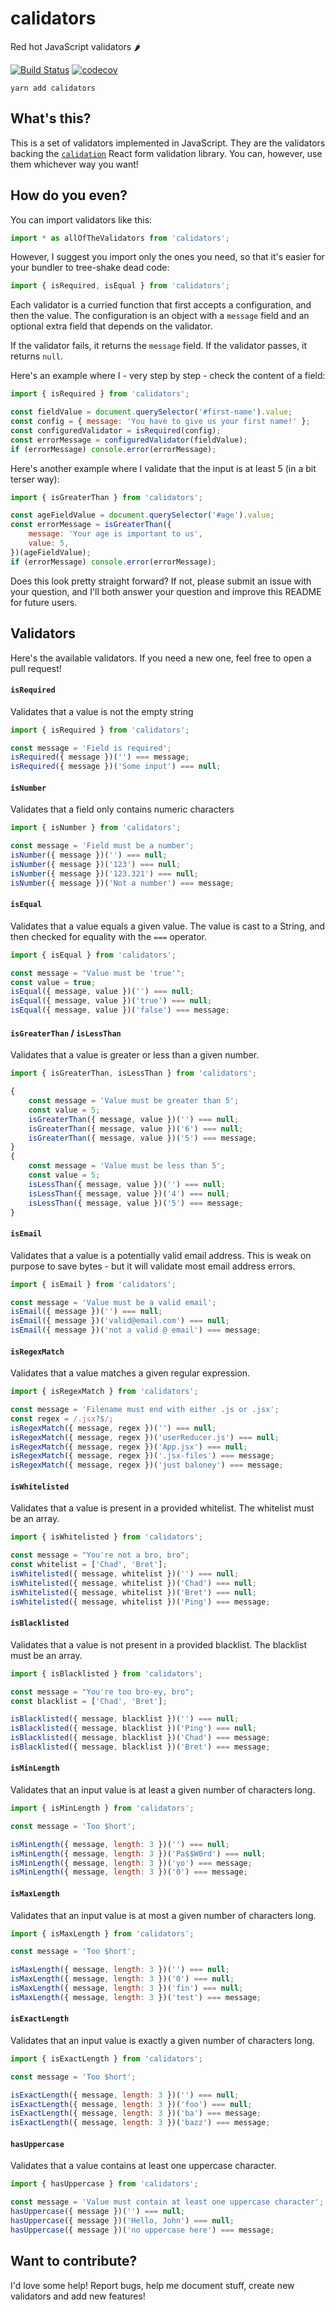 # calidators

Red hot JavaScript validators 🌶

[![Build Status](https://travis-ci.org/selbekk/calidators.svg?branch=master)](https://travis-ci.org/selbekk/calidators) [![codecov](https://codecov.io/gh/selbekk/calidators/branch/master/graph/badge.svg)](https://codecov.io/gh/selbekk/calidators)

```
yarn add calidators
```

## What's this?

This is a set of validators implemented in JavaScript. They are the validators
backing the [`calidation`](https://github.com/selbekk/calidation) React form
validation library. You can, however, use them whichever way you want!

## How do you even?

You can import validators like this:

```js
import * as allOfTheValidators from 'calidators';
```

However, I suggest you import only the ones you need, so that it's easier for
your bundler to tree-shake dead code:

```js
import { isRequired, isEqual } from 'calidators';
```

Each validator is a curried function that first accepts a configuration, and
then the value. The configuration is an object with a `message` field and an
optional extra field that depends on the validator.

If the validator fails, it returns the `message` field. If the validator passes,
it returns `null`.

Here's an example where I - very step by step - check the content of a field:

```js
import { isRequired } from 'calidators';

const fieldValue = document.querySelector('#first-name').value;
const config = { message: 'You have to give us your first name!' };
const configuredValidator = isRequired(config);
const errorMessage = configuredValidator(fieldValue);
if (errorMessage) console.error(errorMessage);
```

Here's another example where I validate that the input is at least 5 (in a bit
terser way):

```js
import { isGreaterThan } from 'calidators';

const ageFieldValue = document.querySelector('#age').value;
const errorMessage = isGreaterThan({
    message: 'Your age is important to us',
    value: 5,
})(ageFieldValue);
if (errorMessage) console.error(errorMessage);
```

Does this look pretty straight forward? If not, please submit an issue with your
question, and I'll both answer your question and improve this README for future
users.

## Validators

Here's the available validators. If you need a new one, feel free to open a
pull request!

#### `isRequired`

Validates that a value is not the empty string

```js
import { isRequired } from 'calidators';

const message = 'Field is required';
isRequired({ message })('') === message;
isRequired({ message })('Some input') === null;
```

#### `isNumber`

Validates that a field only contains numeric characters

```js
import { isNumber } from 'calidators';

const message = 'Field must be a number';
isNumber({ message })('') === null;
isNumber({ message })('123') === null;
isNumber({ message })('123.321') === null;
isNumber({ message })('Not a number') === message;
```

#### `isEqual`

Validates that a value equals a given value. The value is cast to a String,
and then checked for equality with the `===` operator.

```js
import { isEqual } from 'calidators';

const message = "Value must be 'true'";
const value = true;
isEqual({ message, value })('') === null;
isEqual({ message, value })('true') === null;
isEqual({ message, value })('false') === message;
```

#### `isGreaterThan` / `isLessThan`

Validates that a value is greater or less than a given number.

```js
import { isGreaterThan, isLessThan } from 'calidators';

{
    const message = 'Value must be greater than 5';
    const value = 5;
    isGreaterThan({ message, value })('') === null;
    isGreaterThan({ message, value })('6') === null;
    isGreaterThan({ message, value })('5') === message;
}
{
    const message = 'Value must be less than 5';
    const value = 5;
    isLessThan({ message, value })('') === null;
    isLessThan({ message, value })('4') === null;
    isLessThan({ message, value })('5') === message;
}
```

#### `isEmail`

Validates that a value is a potentially valid email address. This is weak on
purpose to save bytes - but it will validate most email address errors.

```js
import { isEmail } from 'calidators';

const message = 'Value must be a valid email';
isEmail({ message })('') === null;
isEmail({ message })('valid@email.com') === null;
isEmail({ message })('not a valid @ email') === message;
```

#### `isRegexMatch`

Validates that a value matches a given regular expression.

```js
import { isRegexMatch } from 'calidators';

const message = 'Filename must end with either .js or .jsx';
const regex = /.jsx?$/;
isRegexMatch({ message, regex })('') === null;
isRegexMatch({ message, regex })('userReducer.js') === null;
isRegexMatch({ message, regex })('App.jsx') === null;
isRegexMatch({ message, regex })('.jsx-files') === message;
isRegexMatch({ message, regex })('just baloney') === message;
```

#### `isWhitelisted`

Validates that a value is present in a provided whitelist. The whitelist must be
an array.

```js
import { isWhitelisted } from 'calidators';

const message = "You're not a bro, bro";
const whitelist = ['Chad', 'Bret'];
isWhitelisted({ message, whitelist })('') === null;
isWhitelisted({ message, whitelist })('Chad') === null;
isWhitelisted({ message, whitelist })('Bret') === null;
isWhitelisted({ message, whitelist })('Ping') === message;
```

#### `isBlacklisted`

Validates that a value is not present in a provided blacklist. The blacklist
must be an array.

```js
import { isBlacklisted } from 'calidators';

const message = "You're too bro-ey, bro";
const blacklist = ['Chad', 'Bret'];

isBlacklisted({ message, blacklist })('') === null;
isBlacklisted({ message, blacklist })('Ping') === null;
isBlacklisted({ message, blacklist })('Chad') === message;
isBlacklisted({ message, blacklist })('Bret') === message;
```

#### `isMinLength`

Validates that an input value is at least a given number of characters long.

```js
import { isMinLength } from 'calidators';

const message = 'Too $hort';

isMinLength({ message, length: 3 })('') === null;
isMinLength({ message, length: 3 })('Pa$$W0rd') === null;
isMinLength({ message, length: 3 })('yo') === message;
isMinLength({ message, length: 3 })('0') === message;
```

#### `isMaxLength`

Validates that an input value is at most a given number of characters long.

```js
import { isMaxLength } from 'calidators';

const message = 'Too $hort';

isMaxLength({ message, length: 3 })('') === null;
isMaxLength({ message, length: 3 })('0') === null;
isMaxLength({ message, length: 3 })('fin') === null;
isMaxLength({ message, length: 3 })('test') === message;
```

#### `isExactLength`

Validates that an input value is exactly a given number of characters long.

```js
import { isExactLength } from 'calidators';

const message = 'Too $hort';

isExactLength({ message, length: 3 })('') === null;
isExactLength({ message, length: 3 })('foo') === null;
isExactLength({ message, length: 3 })('ba') === message;
isExactLength({ message, length: 3 })('bazz') === message;
```

#### `hasUppercase`

Validates that a value contains at least one uppercase character.

```js
import { hasUppercase } from 'calidators';

const message = 'Value must contain at least one uppercase character';
hasUppercase({ message })('') === null;
hasUppercase({ message })('Hello, John') === null;
hasUppercase({ message })('no uppercase here') === message;
```

## Want to contribute?

I'd love some help! Report bugs, help me document stuff, create new validators
and add new features!
